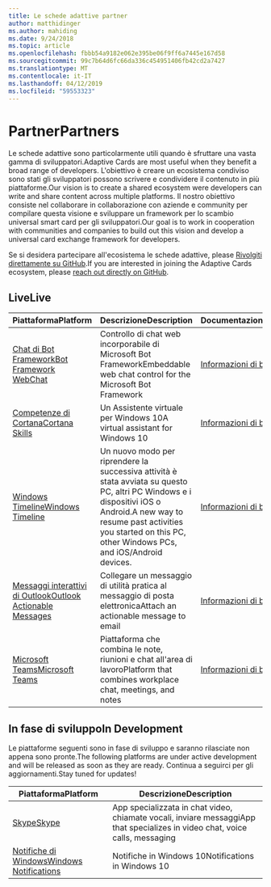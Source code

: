 ```yaml
---
title: Le schede adattive partner
author: matthidinger
ms.author: mahiding
ms.date: 9/24/2018
ms.topic: article
ms.openlocfilehash: fbbb54a9182e062e395be06f9ff6a7445e167d58
ms.sourcegitcommit: 99c7b64d6fc66da336c454951406fb42cd2a7427
ms.translationtype: MT
ms.contentlocale: it-IT
ms.lasthandoff: 04/12/2019
ms.locfileid: "59553323"
---
```

# <a name="partners"></a><span data-ttu-id="7b5a9-102">Partner</span><span class="sxs-lookup"><span data-stu-id="7b5a9-102">Partners</span></span> 

<span data-ttu-id="7b5a9-103">Le schede adattive sono particolarmente utili quando è sfruttare una vasta gamma di sviluppatori.</span><span class="sxs-lookup"><span data-stu-id="7b5a9-103">Adaptive Cards are most useful when they benefit a broad range of developers.</span></span> <span data-ttu-id="7b5a9-104">L'obiettivo è creare un ecosistema condiviso sono stati gli sviluppatori possono scrivere e condividere il contenuto in più piattaforme.</span><span class="sxs-lookup"><span data-stu-id="7b5a9-104">Our vision is to create a shared ecosystem were developers can write and share content across multiple platforms.</span></span> <span data-ttu-id="7b5a9-105">Il nostro obiettivo consiste nel collaborare in collaborazione con aziende e community per compilare questa visione e sviluppare un framework per lo scambio universal smart card per gli sviluppatori.</span><span class="sxs-lookup"><span data-stu-id="7b5a9-105">Our goal is to work in cooperation with communities and companies to build out this vision and develop a universal card exchange framework for developers.</span></span>

<span data-ttu-id="7b5a9-106">Se si desidera partecipare all'ecosistema le schede adattive, please [Rivolgiti direttamente su GitHub](https://github.com/Microsoft/AdaptiveCards).</span><span class="sxs-lookup"><span data-stu-id="7b5a9-106">If you are interested in joining the Adaptive Cards ecosystem, please [reach out directly on GitHub](https://github.com/Microsoft/AdaptiveCards).</span></span>

## <a name="live"></a><span data-ttu-id="7b5a9-107">Live</span><span class="sxs-lookup"><span data-stu-id="7b5a9-107">Live</span></span>

<span data-ttu-id="7b5a9-108">Piattaforma</span><span class="sxs-lookup"><span data-stu-id="7b5a9-108">Platform</span></span> | <span data-ttu-id="7b5a9-109">Descrizione</span><span class="sxs-lookup"><span data-stu-id="7b5a9-109">Description</span></span> | <span data-ttu-id="7b5a9-110">Documentazione</span><span class="sxs-lookup"><span data-stu-id="7b5a9-110">Documentation</span></span> | <span data-ttu-id="7b5a9-111">Versione</span><span class="sxs-lookup"><span data-stu-id="7b5a9-111">Version</span></span>
---------|-------------|---------------|---------
[<span data-ttu-id="7b5a9-112">Chat di Bot Framework</span><span class="sxs-lookup"><span data-stu-id="7b5a9-112">Bot Framework WebChat</span></span>](https://github.com/Microsoft/BotFramework-WebChat)  | <span data-ttu-id="7b5a9-113">Controllo di chat web incorporabile di Microsoft Bot Framework</span><span class="sxs-lookup"><span data-stu-id="7b5a9-113">Embeddable web chat control for the Microsoft Bot Framework</span></span> | [<span data-ttu-id="7b5a9-114">Informazioni di base</span><span class="sxs-lookup"><span data-stu-id="7b5a9-114">Get Started</span></span>](https://docs.microsoft.com/en-us/adaptive-cards/get-started/bots) | <span data-ttu-id="7b5a9-115">1.0</span><span class="sxs-lookup"><span data-stu-id="7b5a9-115">1.0</span></span>
[<span data-ttu-id="7b5a9-116">Competenze di Cortana</span><span class="sxs-lookup"><span data-stu-id="7b5a9-116">Cortana Skills</span></span>](https://docs.microsoft.com/en-us/cortana/skills/adaptive-cards) | <span data-ttu-id="7b5a9-117">Un Assistente virtuale per Windows 10</span><span class="sxs-lookup"><span data-stu-id="7b5a9-117">A virtual assistant for Windows 10</span></span> | [<span data-ttu-id="7b5a9-118">Informazioni di base</span><span class="sxs-lookup"><span data-stu-id="7b5a9-118">Get Started</span></span>](https://docs.microsoft.com/en-us/adaptive-cards/get-started/bots) | <span data-ttu-id="7b5a9-119">1.0</span><span class="sxs-lookup"><span data-stu-id="7b5a9-119">1.0</span></span>
[<span data-ttu-id="7b5a9-120">Windows Timeline</span><span class="sxs-lookup"><span data-stu-id="7b5a9-120">Windows Timeline</span></span>](https://blogs.windows.com/windowsexperience/2017/12/19/announcing-windows-10-insider-preview-build-17063-pc/) | <span data-ttu-id="7b5a9-121">Un nuovo modo per riprendere la successiva attività è stata avviata su questo PC, altri PC Windows e i dispositivi iOS o Android.</span><span class="sxs-lookup"><span data-stu-id="7b5a9-121">A new way to resume past activities you started on this PC, other Windows PCs, and iOS/Android devices.</span></span> | [<span data-ttu-id="7b5a9-122">Informazioni di base</span><span class="sxs-lookup"><span data-stu-id="7b5a9-122">Get Started</span></span>](https://docs.microsoft.com/en-us/adaptive-cards/get-started/windows) | <span data-ttu-id="7b5a9-123">1.0</span><span class="sxs-lookup"><span data-stu-id="7b5a9-123">1.0</span></span>
[<span data-ttu-id="7b5a9-124">Messaggi interattivi di Outlook</span><span class="sxs-lookup"><span data-stu-id="7b5a9-124">Outlook Actionable Messages</span></span>](https://docs.microsoft.com/en-us/outlook/actionable-messages/)  | <span data-ttu-id="7b5a9-125">Collegare un messaggio di utilità pratica al messaggio di posta elettronica</span><span class="sxs-lookup"><span data-stu-id="7b5a9-125">Attach an actionable message to email</span></span> | [<span data-ttu-id="7b5a9-126">Informazioni di base</span><span class="sxs-lookup"><span data-stu-id="7b5a9-126">Get Started</span></span>](https://docs.microsoft.com/en-us/outlook/actionable-messages/) | <span data-ttu-id="7b5a9-127">1.0</span><span class="sxs-lookup"><span data-stu-id="7b5a9-127">1.0</span></span>
[<span data-ttu-id="7b5a9-128">Microsoft Teams</span><span class="sxs-lookup"><span data-stu-id="7b5a9-128">Microsoft Teams</span></span>](https://products.office.com/en-US/microsoft-teams/group-chat-software) | <span data-ttu-id="7b5a9-129">Piattaforma che combina le note, riunioni e chat all'area di lavoro</span><span class="sxs-lookup"><span data-stu-id="7b5a9-129">Platform that combines workplace chat, meetings, and notes</span></span> | [<span data-ttu-id="7b5a9-130">Informazioni di base</span><span class="sxs-lookup"><span data-stu-id="7b5a9-130">Get Started</span></span>](https://docs.microsoft.com/en-us/microsoftteams/platform/concepts/cards/cards-reference#adaptive-card) | <span data-ttu-id="7b5a9-131">1.0</span><span class="sxs-lookup"><span data-stu-id="7b5a9-131">1.0</span></span>

## <a name="in-development"></a><span data-ttu-id="7b5a9-132">In fase di sviluppo</span><span class="sxs-lookup"><span data-stu-id="7b5a9-132">In Development</span></span>

<span data-ttu-id="7b5a9-133">Le piattaforme seguenti sono in fase di sviluppo e saranno rilasciate non appena sono pronte.</span><span class="sxs-lookup"><span data-stu-id="7b5a9-133">The following platforms are under active development and will be released as soon as they are ready.</span></span> <span data-ttu-id="7b5a9-134">Continua a seguirci per gli aggiornamenti.</span><span class="sxs-lookup"><span data-stu-id="7b5a9-134">Stay tuned for updates!</span></span>

<span data-ttu-id="7b5a9-135">Piattaforma</span><span class="sxs-lookup"><span data-stu-id="7b5a9-135">Platform</span></span> | <span data-ttu-id="7b5a9-136">Descrizione</span><span class="sxs-lookup"><span data-stu-id="7b5a9-136">Description</span></span> 
---------|------------
[<span data-ttu-id="7b5a9-137">Skype</span><span class="sxs-lookup"><span data-stu-id="7b5a9-137">Skype</span></span>](https://www.skype.com/en/)  | <span data-ttu-id="7b5a9-138">App specializzata in chat video, chiamate vocali, inviare messaggi</span><span class="sxs-lookup"><span data-stu-id="7b5a9-138">App that specializes in video chat, voice calls, messaging</span></span> 
[<span data-ttu-id="7b5a9-139">Notifiche di Windows</span><span class="sxs-lookup"><span data-stu-id="7b5a9-139">Windows Notifications</span></span>](https://docs.microsoft.com/en-us/windows/uwp/design/shell/tiles-and-notifications/adaptive-interactive-toasts)  | <span data-ttu-id="7b5a9-140">Notifiche in Windows 10</span><span class="sxs-lookup"><span data-stu-id="7b5a9-140">Notifications in Windows 10</span></span>



